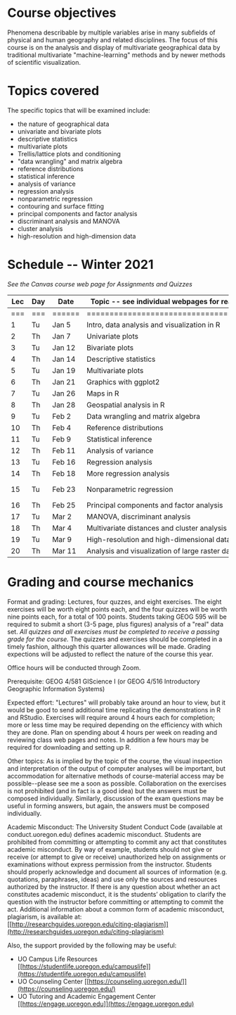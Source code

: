 
# Course objectives #

Phenomena describable by multiple variables arise in many subfields of physical and human geography and related disciplines.  The focus of this course is on the analysis and display of multivariate geographical data by traditional multivariate "machine-learning" methods and by newer methods of scientific visualization.

# Topics covered #

The specific topics that will be examined include:

- the nature of geographical data
- univariate and bivariate plots
- descriptive statistics
- multivariate plots
- Trellis/lattice plots and conditioning
- "data wrangling" and matrix algebra
- reference distributions
- statistical inference
- analysis of variance
- regression analysis
- nonparametric regression
- contouring and surface fitting
- principal components and factor analysis
- discriminant analysis and MANOVA
- cluster analysis
- high-resolution and high-dimension data


# Schedule -- Winter 2021 #

*See the Canvas course web page for Assignments and Quizzes*

| Lec | Day | Date   | Topic -- see individual webpages for readings        |Exercises| Quizzes |
|---|---|------|-------------------------------------|----------|---------|
|===|===|======|=====================================|==========|=========|
| 1   | Tu  | Jan 5  | Intro, data analysis and visualization in R          |          | 
| 2   | Th  | Jan 7  | Univariate plots                                     | 1 Jan 8  | 
| 3   | Tu  | Jan 12 | Bivariate plots                                      |          |
| 4   | Th  | Jan 14 | Descriptive statistics                               | 2 Jan 15 |
| 5   | Tu  | Jan 19 | Multivariate plots                                   |          |        
| 6   | Th  | Jan 21 | Graphics with ggplot2                                | 3 Jan 22 |
| 7   | Tu  | Jan 26 | Maps in R                                            |          | 1 Jan 25           
| 8   | Th  | Jan 28 | Geospatial analysis in R                             | 4 Jan 29 |       
| 9   | Tu  | Feb 2  | Data wrangling and matrix algebra                    |          | 
| 10  | Th  | Feb 4  | Reference distributions                              |          |                           
| 11  | Tu  | Feb 9  | Statistical inference                                |          | 2 Feb 8   
| 12  | Th  | Feb 11 | Analysis of variance                                 | 5 Feb 12 |      
| 13  | Tu  | Feb 16 | Regression analysis                                  |          |     
| 14  | Th  | Feb 18 | More regression analysis                             | 6 Feb 19 |                            
| 15  | Tu  | Feb 23 | Nonparametric regression                             |          | 3 Feb 22               
| 16  | Th  | Feb 25 | Principal components and factor analysis             | 7 Feb 26 |   
| 17  | Tu  | Mar 2  | MANOVA, discriminant analysis                        |          |          
| 18  | Th  | Mar 4  | Multivariate distances and cluster analysis          |          |     
| 19  | Tu  | Mar 9  | High-resolution and high-dimensional data sets       |          |                            
| 20  | Th  | Mar 11 | Analysis and visualization of large raster data sets | 8 Mar 12 | 4 Mar 15                                                        


# Grading and course mechanics #

Format and grading:  Lectures, four quzzes, and eight exercises.  The eight exercises will be worth eight points each, and the four quizzes will be worth nine points each, for a total of 100 points.  Students taking GEOG 595 will be required to submit a short (3-5 page, plus figures) analysis of a "real" data set.  *All quizzes and all exercises must be completed to receive a passing grade for the course.*  The quizzes and exercises should be completed in a timely fashion, although this quarter allowances will be made.  Grading expections will be adjusted to reflect the nature of the course this year.

Office hours will be conducted through Zoom.

Prerequisite:  GEOG 4/581 GIScience I (or GEOG 4/516  Introductory Geographic Information Systems)

Expected effort:  "Lectures" will probably take around an hour to view, but it would be good to send additional time replicating the demonstrations in R and RStudio.  Exercises will require around 4 hours each for completion; more or less time may be required depending on the efficiency with which they are done.  Plan on spending about 4 hours per week on reading and reviewing class web pages and notes.  In addition a few hours may be required for downloading and setting up R.

Other topics:  As is implied by the topic of the course, the visual inspection and interpretation of the output of computer analyses will be important, but accommodation for alternative methods of course-material access may be possible--please see me a soon as possible.  Collaboration on the exercises is not prohibited (and in fact is a good idea) but the answers must be composed individually.  Similarly, discussion of the exam questions may be useful in forming answers, but again, the answers must be composed individually.  

Academic Misconduct: The University Student Conduct Code (available at conduct.uoregon.edu) defines academic misconduct. Students are prohibited from committing or attempting to commit any act that constitutes academic misconduct. By way of example, students should not give or receive (or attempt to give or receive) unauthorized help on assignments or examinations without express permission from the instructor. Students should properly acknowledge and document all sources of information (e.g. quotations, paraphrases, ideas) and use only the sources and resources authorized by the instructor. If there is any question about whether an act constitutes academic misconduct, it is the students’ obligation to clarify the question with the instructor before committing or attempting to commit the act. Additional information about a common form of academic misconduct, plagiarism, is available at:  
 [[http://researchguides.uoregon.edu/citing-plagiarism]](http://researchguides.uoregon.edu/citing-plagiarism)  


Also, the support provided by the following may be useful: 

- UO Campus Life Resources [[https://studentlife.uoregon.edu/campuslife]](https://studentlife.uoregon.edu/campuslife)
- UO Counseling Center [[https://counseling.uoregon.edu/]](https://counseling.uoregon.edu/)
- UO Tutoring and Academic Engagement Center [[https://engage.uoregon.edu]](https://engage.uoregon.edu)


